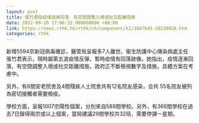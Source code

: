```yaml
---
layout: post
title: 張竹君指疫情逐漸回落　有空間調整入境或社交距離措施
date: 2022-09-20 17:06:22.000000000 +08:00
link: https://news.rthk.hk/rthk/ch/component/k2/1667645-20220920.htm
categories: rthk
---
```


新增5594宗新冠病毒確診，醫管局呈報多7人離世。衞生防護中心傳染病處主任張竹君表示，現時屬第五波疫情反彈，暫時疫情有回落跡像。她指出，疫情逐漸回落，有空間調整入境或社交距離措施，政府正不斷檢視數字及措施，具體方案在考慮中。 

另外，有6間安老院舍及4間殘疾人士院舍共有12名院友感染，合共 55名院友被列為密切接觸者需要檢疫。

學校方面，呈報1007宗陽性個案，分別來自589間學校。另外，有366間學校在過去7日錄得兩宗或以上個案，當局建議29間學校共32班，需要停課一星期。
